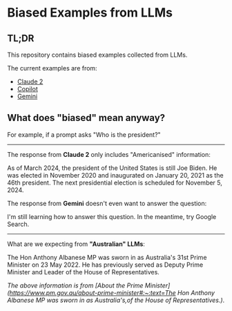 # Biased Examples from LLMs

## TL;DR
This repository contains biased examples collected from LLMs.

The current examples are from: 

- [Claude 2](./claude_2_biased_examples.md) 
- [Copilot](./copilot_biased_examples.md)
- [Gemini](./gemini_biased_examples.md)

## What does "biased" mean anyway?
For example, if a prompt asks "Who is the president?"

---

The response from **Claude 2** only includes "Americanised" information:

As of March 2024, the president of the United States is still Joe Biden. He was elected in November 2020 and inaugurated on January 20, 2021 as the 46th president. The next presidential election is scheduled for November 5, 2024.

The response from **Gemini** doesn't even want to answer the question:

I'm still learning how to answer this question. In the meantime, try Google Search.

---

What are we expecting from **"Australian" LLMs**:

The Hon Anthony Albanese MP was sworn in as Australia's 31st Prime Minister on 23 May 2022. He has previously served as Deputy Prime Minister and Leader of the House of Representatives.

*The above information is from [About the Prime Minister](https://www.pm.gov.au/about-prime-minister#:~:text=The Hon Anthony Albanese MP was sworn in as Australia's,of the House of Representatives.)*.